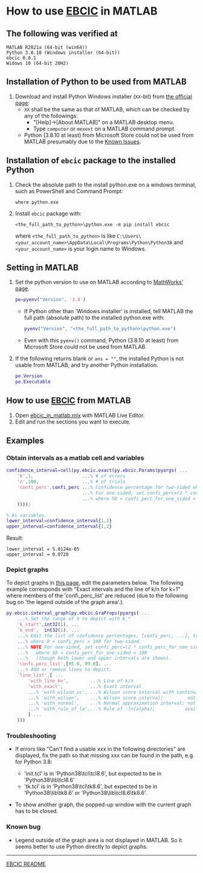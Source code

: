 # How to use [EBCIC](https://kazkobara.github.io/ebcic/) in MATLAB

## The following was verified at

```console
MATLAB R2021a (64-bit (win64))
Python 3.8.10 (Windows installer (64-bit))
ebcic 0.0.1
Widows 10 (64-bit 20H2)
```

## Installation of Python to be used from MATLAB

1. Download and install Python Windows installer (`XX`-bit) from [the official page](https://www.python.org/):
   - `XX` shall be the same as that of MATLAB, which can be checked by any of the followings:
     - "[Help]->[About MATLAB]" on a MATLAB desktop menu.
     - Type `computer` or `mexext` on a MATLAB command prompt.
   - Python (3.8.10 at least) from Microsoft Store could not be used from MATLAB presumably due to the [Known Issues](https://docs.python.org/3.8/using/windows.html#known-issues).

## Installation of `ebcic` package to the installed Python

1. Check the absolute path to the install python.exe on a windows terminal, such as PowerShell and Command Prompt:  

    ```console
    where python.exe
    ```

1. Install `ebcic` package with:

    ```console
    <the_full_path_to_python>\python.exe -m pip install ebcic
    ```

    where `<the_full_path_to_python>` is like `C:\Users\<your_account_name>\AppData\Local\Programs\Python\Python38` and `<your_account_name>` is your login name to Windows.

## Setting in MATLAB

1. Set the python version to use on MATLAB according to [MathWorks' page](https://jp.mathworks.com/help/matlab/ref/pyenv.html?lang=en).

    ```matlab
    pe=pyenv("Version", '3.8')
    ```

    - If Python other than 'Windows installer' is installed, tell MATLAB the full path (absolute path) to the installed python.exe with:

        ```matlab
        pyenv("Version", "<the_full_path_to_python>\python.exe")
        ```

    - Even with this `pyenv()` command, Python (3.8.10 at least) from Microsoft Store could not be used from MATLAB.

1. If the following returns blank or `ans = ""`, the installed Python is not usable from MATLAB, and try another Python installation.

    ```matlab
    pe.Version
    pe.Executable
    ```

## How to use [EBCIC](https://kazkobara.github.io/ebcic/) from MATLAB

1. Open [ebcic_in_matlab.mlx](https://kazkobara.github.io/ebcic/matlab/ebcic_in_matlab.mlx) with MATLAB Live Editor.
1. Edit and run the sections you want to execute.

## Examples

### Obtain intervals as a matlab cell and variables

```matlab
confidence_interval=cell(py.ebcic.exact(py.ebcic.Params(pyargs( ...
    'k',1,                  ...% # of errors
    'n',100,                ...% # of trials
    'confi_perc',confi_perc ...% Confidence percentage for two-sided where 0 < confi_perc < 100.
                            ...% For one-sided, set confi_perc=(2 * confi_perc_for_one_sided - 100)
                            ...% where 50 < confi_perc_for_one_sided < 100.
    ))));

% As variables.
lower_interval=confidence_interval{1,1}
upper_interval=confidence_interval{1,2}
```

Result:

```text
lower_interval = 5.0124e-05
upper_interval = 0.0720
```

### Depict graphs

To depict graphs in [this page](https://kazkobara.github.io/ebcic/), edit the parameters below. The following example corresponds with "Exact intervals and the line of k/n for k=1" where members of the 'confi_perc_list' are reduced (due to the following bug on 'the legend outside of the graph area'.).

```matlab
py.ebcic.interval_graph(py.ebcic.GraProps(pyargs( ...
    ...% Set the range of k to depict with k_*
    'k_start',int32(1), ...
    'k_end',  int32(1), ...
    ...% Edit the list of confidence percentages, [confi_perc, ...], to depict
    ...% where 0 < confi_perc < 100 for two-sided.
    ...% NOTE For one-sided, set confi_perc=(2 * confi_perc_for_one_sided - 100)
    ...%   where 50 < confi_perc_for_one_sided < 100
    ...%   (though both lower and upper intervals are shown).
    'confi_perc_list',[95.0, 99.0], ...
    ...% Add or remove lines to depict.
    'line_list',[ ...
        'with_line_kn',        ...% Line of k/n
        'with_exact',          ...% Exact interval
        ...% 'with_wilson_cc', ...% Wilson score interval with continuity correction
        ...% 'with_wilson',    ...% Wilson score interval;         not available for k=0
        ...% 'with_normal',    ...% Normal approximation interval; not available for k=0
        ...% 'with_rule_of_la',...% Rule of -ln(alpha);           available only for k=0
        ] ...
    )))
```

### Troubleshooting

- If errors like "Can't find a usable xxx in the following directories" are displayed, fix the path so that missing xxx can be found in the path, e.g. for Python 3.8:
  - 'init.tcl' is in 'Python38\tcl\tcl8.6\', but expected to be in 'Python38\lib\tcl8.6\'
  - 'tk.tcl' is in 'Python38\tcl\tk8.6', but expected to be in 'Python38\lib\tk8.6\' or 'Python38\lib\tcl8.6\tk8.6'.

- To show another graph, the popped-up window with the current graph has to be closed.

### Known bug

- Legend outside of the graph area is not displayed in MATLAB. So it seems better to use Python directly to depict graphs.

---

[EBCIC README](https://kazkobara.github.io/ebcic/)
